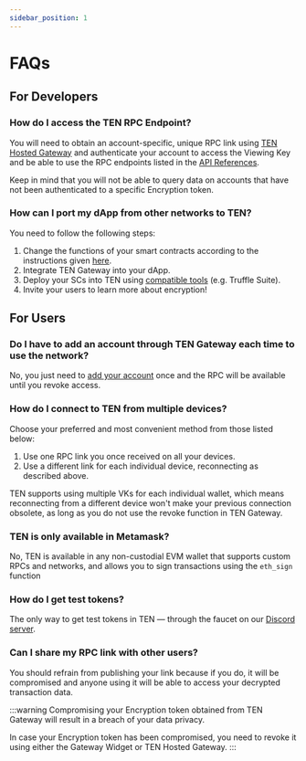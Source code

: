 ```yaml
---
sidebar_position: 1
---
```

# FAQs

## For Developers 

### How do I access the TEN RPC Endpoint?
You will need to obtain an account-specific, unique RPC link using [TEN Hosted Gateway](/docs/tools-infrastructure/hosted-gateway) and authenticate your account to access the Viewing Key and be able to use the RPC endpoints listed in the [API References](/docs/api-reference/json-rpc-apis).

Keep in mind that you will not be able to query data on accounts that have not been authenticated to a specific Encryption token.

### How can I port my dApp from other networks to TEN? 
You need to follow the following steps:

1. Change the functions of your smart contracts according to the instructions given [here](/docs/getting-started/for-developers/explore-contracts-in-ten/).
2. Integrate TEN Gateway into your dApp.
3. Deploy your SCs into TEN using [compatible tools](/docs/tools-infrastructure/compatible-tools) (e.g. Truffle Suite).
4. Invite your users to learn more about encryption!

### 

## For Users

### Do I have to add an account through TEN Gateway each time to use the network?
No, you just need to [add your account](/docs/getting-started/for-users/setup-you-wallet) once and the RPC will be available until you revoke access. 

### How do I connect to TEN from multiple devices?
Choose your preferred and most convenient method from those listed below:

1. Use one RPC link you once received on all your devices.
2. Use a different link for each individual device, reconnecting as described above.

TEN supports using multiple VKs for each individual wallet, which means reconnecting from a different device won't make your previous connection obsolete, as long as you do not use the revoke function in TEN Gateway.

### TEN is only available in Metamask? 
No, TEN is available in any non-custodial EVM wallet that supports custom RPCs and networks, and allows you to sign transactions using the `eth_sign` function

### How do I get test tokens?
The only way to get test tokens in TEN — through the faucet on our [Discord server](https://discord.gg/tVnNrQ35Ke).

### Can I share my RPC link with other users?
You should refrain from publishing your link because if you do, it will be compromised and anyone using it will be able to access your decrypted transaction data. 

:::warning
Compromising your Encryption token obtained from TEN Gateway will result in a breach of your data privacy. 

In case your Encryption token has been compromised, you need to revoke it using either the Gateway Widget or TEN Hosted Gateway.
:::
